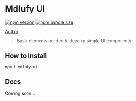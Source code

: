# Mdlufy UI

[![npm version](https://img.shields.io/npm/v/mdlufy-ui)](https://www.npmjs.com/package/mdlufy-ui)
[![npm bundle size](https://img.shields.io/bundlephobia/minzip/@taiga-ui/core)](https://bundlephobia.com/result?p=mdlufy-ui)

[Author](https://github.com/mdlufy)

> Basic elements needed to develop simple UI components

## How to install

```
npm i mdlufy-ui
```

## Docs

Coming soon...

